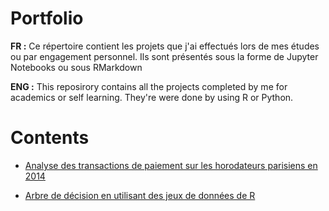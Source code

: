 # Portfolio 

**FR :**
Ce répertoire contient les projets que j'ai effectués lors de mes études ou par engagement personnel. Ils sont présentés sous la forme de Jupyter Notebooks ou sous RMarkdown 

**ENG :**
This reposirory contains all the projects completed by me for academics or self learning. They're were done by using R or Python.



# Contents 

- <a href = "https://github.com/MelissaEve509/Projets/blob/master/Projet%20-%20EVEILLARD%20(1).ipynb" target ="_blank">Analyse des transactions de paiement sur les horodateurs parisiens en 2014</a>

- <a href = "https://github.com/MelissaEve509/Projets/blob/master/DM_Melissa_Eveillard.pdf" target = "_blank"> Arbre de décision en utilisant des jeux de données de R </a>
